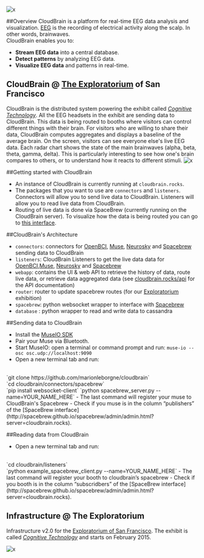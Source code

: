 ![x](https://raw.githubusercontent.com/marionleborgne/cloudbrain/master/webapp/static/images/cb-logo-low-res.png)

##Overview
CloudBrain is a platform for real-time EEG data analysis and visualization. [EEG](http://en.wikipedia.org/wiki/Electroencephalography) is the recording of electrical activity along the scalp. In other words, brainwaves.
<br>
CloudBrain enables you to:
- **Stream EEG data** into a central database.
- **Detect patterns** by analyzing EEG data.
- **Visualize EEG data** and patterns in real-time.


## CloudBrain @ [The Exploratorium](http://www.exploratorium.edu) of San Francisco
CloudBrain is the distributed system powering the exhibit called [*Cognitive Technology*](http://www.exploratorium.edu/press-office/press-releases/new-exhibition-understanding-influencing-brain-activity-opens). All the EEG headsets in the exhibit are sending data to CloudBrain. This data is being routed to booths where visitors can control different things with their brain. For visitors who are willing to share their data, CloudBrain computes aggregates and displays a baseline of the average brain. On the screen, visitors can see everyone else's live EEG data. Each radar chart shows the state of the main brainwaves (alpha, beta, theta, gamma, delta). This is particularly interesting to see how one's brain compares to others, or to understand how it reacts to different stimuli.
![x](https://raw.githubusercontent.com/marionleborgne/cloudbrain/master/master-viz.png)


##Getting started with CloudBrain
- An instance of CloudBrain is currently running at `cloudbrain.rocks`.
- The packages that you want to use are `connectors` and `listeners`. Connectors will allow you to send live data to CloudBrain. Listeners will allow you to read live data from CloudBrain.
- Routing of live data is done via SpaceBrew (currently running on the CloudBrain server). To visualize how the data is being routed you can go to [this interface](http://spacebrew.github.io/spacebrew/admin/admin.html?server=cloudbrain.rocks).

##CloudBrain's Architecture
- `connectors`: connectors for [OpenBCI](http://openbci.com), [Muse](http://www.choosemuse.com/), [Neurosky](http://neurosky.com/) and [Spacebrew](https://github.com/Spacebrew/spacebrew) sending data to CloudBrain
- `listeners`: CloudBrain Listeners to get the live data data for [OpenBCI](http://openbci.com),[Muse](http://www.choosemuse.com/), [Neurosky](http://neurosky.com/) and [Spacebrew](https://github.com/Spacebrew/spacebrew)
- `webapp`: contains the UI & web API to retrieve the history of data, route live data, or retrieve data aggregated data (see [cloudbrain.rocks/api](http://cloudbrain.rocks/api) for the API documentation)
- `router`: router to update spacebrew routes (for our [Exploratorium](http://www.exploratorium.edu/) exhibition)
- `spacebrew`: python websocket wrapper to interface with [Spacebrew](https://github.com/Spacebrew/spacebrew)
- `database` : python wrapper to read and write data to cassandra

##Sending data to CloudBrain
- Install the [MuseIO SDK](http://www.choosemuse.com/developer-kit/)
- Pair your Muse via Bluetooth.
- Start MuseIO: open a terminal or command prompt and run: `muse-io --osc osc.udp://localhost:9090`
- Open a new terminal tab and run:
<br>
`git clone https://github.com/marionleborgne/cloudbrain`
<br>
`cd cloudbrain/connectors/spacebrew`
<br>
`pip install websocket-client`
`python spacebrew_server.py --name=YOUR_NAME_HERE`
- The last command will register your muse to CloudBrain's Spacebrew
- Check if you muse is in the column “publishers” of the [SpaceBrew interface](http://spacebrew.github.io/spacebrew/admin/admin.html?server=cloudbrain.rocks).

##Reading data from CloudBrain
- Open a new terminal tab and run:
<br>
`cd cloudbrain/listeners`
<br>
`python example_spacebrew_client.py --name=YOUR_NAME_HERE`
- The last command will register your booth to cloudbrain’s spacebrew
- Check if you booth is in the column “subscridbers” of the [SpaceBrew interface](http://spacebrew.github.io/spacebrew/admin/admin.html?server=cloudbrain.rocks).

## Infrastructure @ The Exploratorium
Infrastructure v2.0 for the [Exploratorium of San Francisco](http://www.exploratorium.edu/). The exhibit is called [*Cognitive Technology*](http://www.exploratorium.edu/press-office/press-releases/new-exhibition-understanding-influencing-brain-activity-opens) and starts on February 2015.

![x](https://raw.githubusercontent.com/marionleborgne/cloudbrain/master/infra.png)
